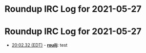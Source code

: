 # Roundup IRC Log for 2021-05-27 #
# Roundup IRC Log for 2021-05-27
* <a href="#20:02.32" id="20:02.32">20:02.32 (EDT)</a> - __[rouilj](https://github.com/rouilj)__: test

